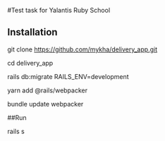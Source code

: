 #Test task for Yalantis Ruby School

## Installation

git clone https://github.com/mykha/delivery_app.git

cd delivery_app

rails db:migrate RAILS_ENV=development

yarn add @rails/webpacker

bundle update webpacker

##Run

rails s

